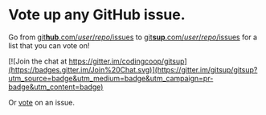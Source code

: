 # Vote up any GitHub issue.

Go from [git**hub**.com/*user*/*repo*/issues](https://github.com/gitsup/gitsup/issues)
to [git**sup**.com/*user*/*repo*/issues](https://gitsup.com/gitsup/gitsup/issues)
for a list that you can vote on!

[![Join the chat at https://gitter.im/codingcoop/gitsup](https://badges.gitter.im/Join%20Chat.svg)](https://gitter.im/gitsup/gitsup?utm_source=badge&utm_medium=badge&utm_campaign=pr-badge&utm_content=badge)

Or [vote](https://gitsup.com/gitsup/gitsup/issues) on an issue.
